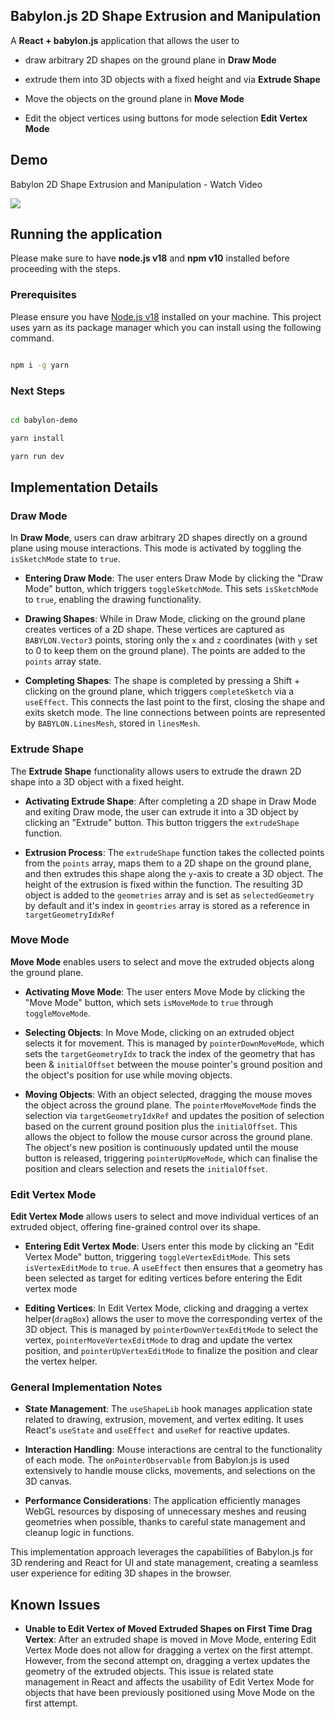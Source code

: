 
## Babylon.js 2D Shape Extrusion and Manipulation

  

A **React + babylon.js** application that allows the user to

- draw arbitrary 2D shapes on the ground plane in **Draw Mode**

- extrude them into 3D objects with a fixed height and via **Extrude Shape**

- Move the objects on the ground plane in **Move Mode**

- Edit the object vertices using buttons for mode selection **Edit Vertex Mode**

  

## Demo
[](https://www.loom.com/share/18abf4f0b6224b9b97a7a14d50066f3c)

Babylon 2D Shape Extrusion and Manipulation - Watch Video

[![](https://cdn.loom.com/sessions/thumbnails/18abf4f0b6224b9b97a7a14d50066f3c-with-play.gif)](https://www.loom.com/share/18abf4f0b6224b9b97a7a14d50066f3c)

## Running the application

Please make sure to have **node.js v18** and **npm v10** installed before proceeding with the steps.

### Prerequisites

Please ensure you have [Node.js v18](https://nodejs.org/) installed on your machine. This project uses yarn as its package manager which you can install using the following command.

```bash

npm i -g yarn

```

### Next Steps

```bash

cd babylon-demo

yarn install

yarn run dev

```

  

## Implementation Details

### Draw Mode

In **Draw Mode**, users can draw arbitrary 2D shapes directly on a ground plane using mouse interactions. This mode is activated by toggling the `isSketchMode` state to `true`.

  

-  **Entering Draw Mode**: The user enters Draw Mode by clicking the "Draw Mode" button, which triggers `toggleSketchMode`. This sets `isSketchMode` to `true`, enabling the drawing functionality.

-  **Drawing Shapes**: While in Draw Mode, clicking on the ground plane creates vertices of a 2D shape. These vertices are captured as `BABYLON.Vector3` points, storing only the `x` and `z` coordinates (with `y` set to 0 to keep them on the ground plane). The points are added to the `points` array state.

-  **Completing Shapes**: The shape is completed by pressing a Shift + clicking on the ground plane, which triggers `completeSketch` via a `useEffect`. This connects the last point to the first, closing the shape and exits sketch mode. The line connections between points are represented by `BABYLON.LinesMesh`, stored in `linesMesh`.  

### Extrude Shape
The **Extrude Shape** functionality allows users to extrude the drawn 2D shape into a 3D object with a fixed height.

-  **Activating Extrude Shape**: After completing a 2D shape in Draw Mode and exiting Draw mode, the user can extrude it into a 3D object by clicking an "Extrude" button. This button triggers the `extrudeShape` function.

-  **Extrusion Process**: The `extrudeShape` function takes the collected points from the `points` array, maps them to a 2D shape on the ground plane, and then extrudes this shape along the `y`-axis to create a 3D object. The height of the extrusion is fixed within the function. The resulting 3D object is added to the `geometries` array and is set as `selectedGeometry` by default and it's index in `geomtries` array is stored as a reference in `targetGeometryIdxRef`

### Move Mode
**Move Mode** enables users to select and move the extruded objects along the ground plane.
-  **Activating Move Mode**: The user enters Move Mode by clicking the "Move Mode" button, which sets `isMoveMode` to `true` through `toggleMoveMode`.

-  **Selecting Objects**: In Move Mode, clicking on an extruded object selects it for movement. This is managed by `pointerDownMoveMode`, which sets the  `targetGeometryIdx`  to track the index of the geometry that has been & `initialOffset` between the mouse pointer's ground position and the object's position for use while moving objects.

-  **Moving Objects**: With an object selected, dragging the mouse moves the object across the ground plane. The `pointerMoveMoveMode` finds the selection via `targetGeometryIdxRef` and updates the position of  selection based on the current ground position plus the `initialOffset`. This allows the object to follow the mouse cursor across the ground plane. The object's new position is continuously updated until the mouse button is released, triggering `pointerUpMoveMode`, which can finalise the position and clears selection and resets the `initialOffset`.

  

### Edit Vertex Mode
**Edit Vertex Mode** allows users to select and move individual vertices of an extruded object, offering fine-grained control over its shape.

-  **Entering Edit Vertex Mode**: Users enter this mode by clicking an "Edit Vertex Mode" button, triggering `toggleVertexEditMode`. This sets `isVertexEditMode` to `true`. A `useEffect` then ensures that a geometry has been selected as target for editing vertices before entering the Edit vertex mode

-  **Editing Vertices**: In Edit Vertex Mode, clicking and dragging a vertex helper(`dragBox`)  allows the user to move the corresponding vertex of the 3D object. This is managed by `pointerDownVertexEditMode` to select the vertex, `pointerMoveVertexEditMode` to drag and update the vertex position, and `pointerUpVertexEditMode` to finalize the position and clear the vertex helper.

 
### General Implementation Notes

  

-  **State Management**: The `useShapeLib` hook manages application state related to drawing, extrusion, movement, and vertex editing. It uses React's `useState` and `useEffect`  and `useRef` for reactive updates.

-  **Interaction Handling**: Mouse interactions are central to the functionality of each mode. The `onPointerObservable` from Babylon.js is used extensively to handle mouse clicks, movements, and selections on the 3D canvas.

-  **Performance Considerations**: The application efficiently manages WebGL resources by disposing of unnecessary meshes and reusing geometries when possible, thanks to careful state management and cleanup logic in functions.

This implementation approach leverages the capabilities of Babylon.js for 3D rendering and React for UI and state management, creating a seamless user experience for editing 3D shapes in the browser.

## Known Issues

-  **Unable to Edit Vertex of Moved Extruded Shapes on First Time Drag Vertex**: After an extruded shape is moved in Move Mode, entering Edit Vertex Mode does not allow for dragging a vertex on the first attempt. However, from the second attempt on, dragging a vertex updates the geometry of the extruded objects. This issue is related state management in React and affects the usability of Edit Vertex Mode for objects that have been previously positioned using Move Mode on the first attempt.